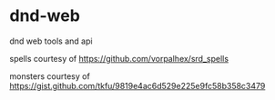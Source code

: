 # dnd-web
dnd web tools and api

spells courtesy of https://github.com/vorpalhex/srd_spells

monsters courtesy of https://gist.github.com/tkfu/9819e4ac6d529e225e9fc58b358c3479
